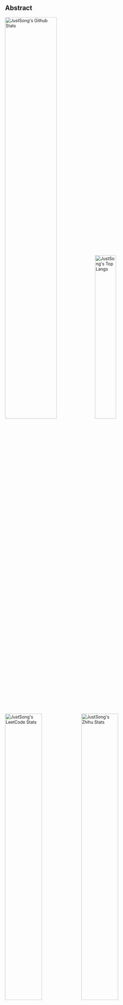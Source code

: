 ## Abstract
<p>
  <img src="https://github-readme-stats.vercel.app/api?username=songquanpeng&show_icons=true&hide_border=true" alt="JustSong's Github Stats" width="58%" />
  <img src="https://github-readme-stats.vercel.app/api/top-langs/?username=songquanpeng&layout=compact&hide_border=true&langs_count=10" alt="JustSong's Top Langs" width="37%" /> 
</p>

<p>
  <img src="https://stats.justsong.cn/api/leetcode/?username=quanpeng&theme=light" alt="JustSong's LeetCode Stats" width="49%" />
  <img src="https://stats.justsong.cn/api/zhihu/?username=songwonderful&theme=light" alt="JustSong's Zhihu Stats" width="49%" /> 
</p>

*Cards provided by [https://github.com/songquanpeng/stats-cards](https://github.com/songquanpeng/stats-cards).*


## Top Repos
|Repo|Description|Star|
|:--|:--|:--|
|[message-pusher](https://github.com/songquanpeng/message-pusher)|搭建专属于你的微信消息推送服务，支持 Markdown，支持发送邮件消息，可以选择部署在 Heroku 上，无需自己的服务器。|`501`|
|[go-file](https://github.com/songquanpeng/go-file)|基于 Go 的文件分享工具，仅单可执行文件，开箱即用. File sharing tool based on Go.|`83`|
|[stats-cards](https://github.com/songquanpeng/stats-cards)|在 README 中展示你在知乎，GitHub，B 站，LeetCode，掘金，CSDN，牛客等网站的数据，服务部署在 Vercel 上，保证服务稳定。Show your LeetCode & GitHub stats in GitHub Profile.|`68`|
|[blog](https://github.com/songquanpeng/blog)|基于 Node.js 的个人博客系统|`30`|
|[pronunciation-corrector](https://github.com/songquanpeng/pronunciation-corrector)|拯救你的英语发音，告别因发音错误带来的尴尬！|`27`|
|[battle-city](https://github.com/songquanpeng/battle-city)|基于 TypeScript 的《坦克大战》的非标准实现。Yet another Battle City implemented in TypeScript.|`21`|
|[microblog](https://github.com/songquanpeng/microblog)|基于 Go 的个人微博客，一个供你闲言碎语的地方|`16`|
|[v2ex-clone](https://github.com/songquanpeng/v2ex-clone)|V2ex 风格的论坛程序. V2ex's Node.js clone.|`16`|
|[L2M-GAN](https://github.com/songquanpeng/L2M-GAN)|Unofficial PyTorch implementation of "L2M-GAN: Learning To Manipulate Latent Space Semantics for Facial Attribute Editing".|`14`|
|[zhihu-archiver](https://github.com/songquanpeng/zhihu-archiver)|每日自动抓取知乎热榜，之后转换成 Markdown 文件并构造静态网站|`11`|

## Recent Repos
|Repo|Description|Last Update|
|:--|:--|:--|
|[message-pusher](https://github.com/songquanpeng/message-pusher)|搭建专属于你的微信消息推送服务，支持 Markdown，支持发送邮件消息，可以选择部署在 Heroku 上，无需自己的服务器。|`2022-06-07 09:39:49`|
|[songquanpeng](https://github.com/songquanpeng/songquanpeng)|Automatic update your GitHub readme profile with Github Actions.|`2022-06-05 20:30:56`|
|[stats-cards](https://github.com/songquanpeng/stats-cards)|在 README 中展示你在知乎，GitHub，B 站，LeetCode，掘金，CSDN，牛客等网站的数据，服务部署在 Vercel 上，保证服务稳定。Show your LeetCode & GitHub stats in GitHub Profile.|`2022-06-03 12:53:51`|
|[blog](https://github.com/songquanpeng/blog)|基于 Node.js 的个人博客系统|`2022-06-01 17:51:03`|
|[ZiGAN-crawler](https://github.com/songquanpeng/ZiGAN-crawler)|Download images from 陈忠建字库, only for research purpose.|`2022-05-24 15:58:35`|
|[snippet-manager](https://github.com/songquanpeng/snippet-manager)|Your self-deployed online code snippet manager.|`2022-05-17 10:24:48`|
|[font-sr](https://github.com/songquanpeng/font-sr)|字体图片超分辨. Super resoluation for font images.|`2022-05-07 21:41:06`|
|[ViTGAN](https://github.com/songquanpeng/ViTGAN)|[WIP] Unofficial PyTorch implementation for "ViTGAN: Training GANs with Vision Transformers".|`2022-04-26 11:34:48`|
|[CV-algorithms](https://github.com/songquanpeng/CV-algorithms)|计算机视觉算法岗面试常考算法的实现|`2022-04-21 23:29:17`|
|[pytorch-template](https://github.com/songquanpeng/pytorch-template)|A template for PyTorch.|`2022-03-08 15:52:05`|



*Last automatic update at 2022-06-12 20:29:58 by [https://github.com/songquanpeng/songquanpeng/blob/master/update.py](https://github.com/songquanpeng/songquanpeng/blob/master/update.py).*

